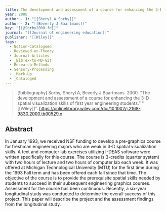 ```yaml
---
title: The development and assessment of a course for enhancing the 3-D spatial visualization skills of first year engineering students
year: 2000
author - 1: "[[Sheryl A Sorby]]"
author - 2: "[[Beverly J Baartmans]]"
key: "[[@Sorby2000-fd]]"
journal: "[[Journal of engineering education]]"
publisher: "[[Wiley]]"
tags:
  - Notion-Catalogued
  - Reviewed-on-Theory
  - Journal-Articles
  - _BibTex-to-MD-Git
  - Research-Methods
  - Sensory-Processing
  - _Mark-Up
  - _Cataloged
---
```


> [!bibliography]
> Sorby, Sheryl A, Beverly J Baartmans. 2000. “The development and assessment of a course for enhancing the 3-D spatial visualization skills of first year engineering students.” "[[Wiley]]". https://onlinelibrary.wiley.com/doi/10.1002/j.2168-9830.2000.tb00529.x

## Abstract
In January 1993, we received NSF funding to develop a pre-graphics course for freshman engineering majors who are weak in 3-D spatial visualization skills. A text and computer lab exercises utilizing I-DEAS software were written specifically for this course. The course is 3-credits (quarter system) with two hours of lecture and two hours of computer lab each week. It was offered at Michigan Technological University (MTU) for the first time during the 1993 Fall term and has been offered each fall since that time. The objective of the course is to provide the prerequisite spatial skills needed by students to succeed in their subsequent engineering graphics courses. Assessment for the course has been continuous. Recently, a six-year longitudinal study was conducted to determine the overall success of this project. This paper will describe the project and the assessment findings from the longitudinal study.